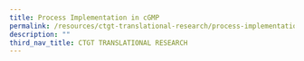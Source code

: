 ```yaml
---
title: Process Implementation in cGMP
permalink: /resources/ctgt-translational-research/process-implementation-in-cgmp/
description: ""
third_nav_title: CTGT TRANSLATIONAL RESEARCH
---
```

